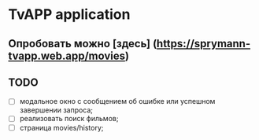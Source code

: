 # TvAPP application

## Опробовать можно [здесь] (https://sprymann-tvapp.web.app/movies)

## TODO

- [ ] модальное окно с сообщением об ошибке или успешном завершении запроса;
- [ ] реализовать поиск фильмов;
- [ ] страница movies/history;
